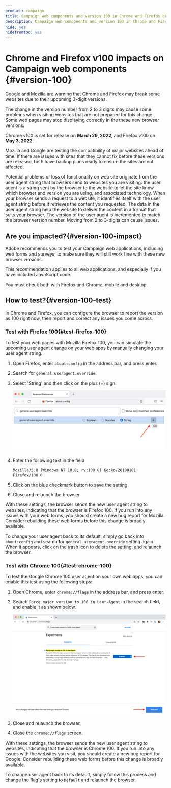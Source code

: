 ```yaml
---
product: campaign
title: Campaign web components and version 100 in Chrome and Firefox browsers
description: Campaign web components and version 100 in Chrome and Firefox browsers
hide: yes
hidefromtoc: yes
---
```

# Chrome and Firefox v100 impacts on Campaign web components {#version-100}

Google and Mozilla are warning that Chrome and Firefox may break some websites due to their upcoming 3-digit versions.

The change in the version number from 2 to 3 digits may cause some problems when visiting websites that are not prepared for this change. Some web pages may stop displaying correctly in the these new browser versions.

Chrome v100 is set for release on **March 29, 2022**, and Firefox v100 on **May 3, 2022**.

Mozilla and Google are testing the compatibility of major websites ahead of time. If there are issues with sites that they cannot fix before these versions are released, both have backup plans ready to ensure the sites are not affected.

Potential problems or loss of functionality on web site originate from the user agent string that browsers send to websites you are visiting: the user agent is a string sent by the browser to the website to let the site know which browser and version you are using, and associated technology. When your browser sends a request to a website, it identifies itself with the user agent string before it retrieves the content you requested. The data in the user agent string help the website to deliver the content in a format that suits your browser. The version of the user agent is incremented to match the browser version number. Moving from 2 to 3-digits can cause issues.

## Are you impacted?{#version-100-impact}

Adobe recommends you to test your Campaign web applications, including web forms and surveys, to make sure they will still work fine with these new browser versions. 

This recommendation applies to all web applications, and especially if you have included JavaScript code. 

You must check both with Firefox and Chrome, mobile and desktop.

## How to test?{#version-100-test}

In Chrome and Firefox, you can configure the browser to report the version as 100 right now, then report and correct any issues you come across.

### Test with Firefox 100{#test-firefox-100}

To test your web pages with Mozilla Firefox 100, you can simulate the upcoming user agent change on your web apps by manually changing your user agent string.

1. Open Firefox, enter `about:config` in the address bar, and press enter.
1. Search for `general.useragent.override`.
1. Select 'String' and then click on the plus (+) sign.
    
    ![](assets/force-user-agent-firefox.png) 

1. Enter the following text in the field: 

    ```
    Mozilla/5.0 (Windows NT 10.0; rv:100.0) Gecko/20100101 Firefox/100.0
    ```

1. Click on the blue checkmark button to save the setting.
1. Close and relaunch the browser.

With these settings, the browser sends the new user agent string to websites, indicating that the browser is Firefox 100. If you run into any issues with your web forms, you should create a new bug report for Mozilla. Consider rebuilding these web forms before this change is broadly available.

To change your user agent back to its default, simply go back into `about:config` and search for `general.useragent.override` setting again.  When it appears, click on the trash icon to delete the setting, and relaunch the browser.

### Test with Chrome 100{#test-chrome-100}

To test the Google Chrome 100 user agent on your own web apps, you can enable this test using the following steps:

1. Open Chrome, enter `chrome://flags` in the address bar, and press enter.
1. Search `Force major version to 100 in User-Agent` in the search field, and enable it as shown below.

    ![](assets/force-user-agent-chrome.png) 

1. Close and relaunch the browser.
1. Close the `chrome://flags` screen.

With these settings, the browser sends the new user agent string to websites, indicating that the browser is Chrome 100. If you run into any issues with the websites you visit, you should create a new bug report for Google. Consider rebuilding these web forms before this change is broadly available.

To change user agent back to its default, simply follow this process and change the flag's setting to `Default` and relaunch the browser.
